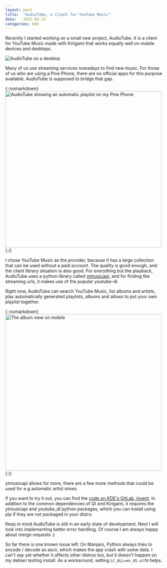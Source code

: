 ```yaml
---
layout: post
title:  "AudioTube, a client for YouTube Music"
date:   2021-03-13
categories: kde
---
```


Recently I started working on a small new project, AudioTube.
It is a client for YouTube Music made with Kirigami that works equally well on mobile devices and desktops.

![AudioTube on a desktop](/img/audiotube_desktop.png)

Many of us use streaming services nowadays to find new music.
For those of us who are using a Pine Phone, there are no official apps for this purpose available.
AudioTube is supposed to bridge that gap.

{::nomarkdown}
<img height=500px class="post-img-right" alt="AudioTube showing an automatic playlist on my Pine Phone" src="/img/audiotube_mobile_playlist.png">
{:/}

I chose YouTube Music as the provider, because it has a large collection that can be used without a paid account.
The quality is good enough, and the client library situation is also good.
For everything but the playback, AudioTube uses a python library called [ytmusicapi](https://ytmusicapi.readthedocs.io/en/latest/reference.html),
and for finding the streaming urls, it makes use of the popular youtube-dl.

Right now, AudioTube can search YouTube Music, list albums and artists, play automatically generated playlists, albums and allows to put your own playlist together.

{::nomarkdown}
<img height=500px class="post-img-left" alt="The album view on mobile" src="/img/audiotube_mobile.png">
{:/}

ytmusicapi allows for more, there are a few more methods that could be used for e.g automatic artist mixes.

If you want to try it out, you can find the [code on KDE's GitLab, invent](https://invent.kde.org/jbbgameich/audiotube).
In addition to the common dependencies of Qt and Kirigami, it requires the ytmusicapi and youtube_dl python packages, which you can install using pip if they are not packaged in your distro.

Keep in mind AudioTube is still in an early state of development. Next I will look into implementing better error handling.
Of course I am always happy about merge requests :)

So far there is one known issue left:
On Manjaro, Python always tries to encode / decode as ascii, which makes the app crash with some data. I can't say yet whether it affects other distros too, but it doesn't happen on my debian testing install.
As a workaround, setting `LC_ALL=en_US.utf8` helps.
